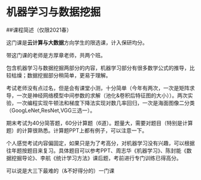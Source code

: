 # 机器学习与数据挖掘

##课程简述（仅限2021春）

这门课是**云计算与大数据**方向学生的限选课，计入保研均分。

带这门课的老师是方厚章老师，共两个班。

包含机器学习与数据挖掘两部分的内容，机器学习部分有很多数学公式的推导，比较枯燥；数据挖掘部分稍简单，更易于理解。

考试老师没有点过名，但是会有课堂小测，十分简单（今年有两次，一次是矩阵求导，一次是神经网络模型中间参数的求解（池化&卷积后特征图的大小））。两次实验，一次编程实现牛顿法和梯度下降法实现对数几率回归，一次是海面图像二分类（GoogLeNet,ResNet,VGG三选一）。

期末考试为40分简答题，60分计算题（6道）。题量大，需要对题目（特别是计算题）的计算很熟悉。计算题PPT上都有例子，可以注意一下。

个人感觉考试内容偏固定，如果只是为了考高分，对机器学习没有兴趣，可以根据往年题按题目来复习。具体题目可以参考PPT、周志华《机器学习》、陈封能《数据挖掘导论》、李航《统计学习方法》课后题，考前进行专门训练已得高分。


可以说是大三下最难的（&不好得分的）一门课

